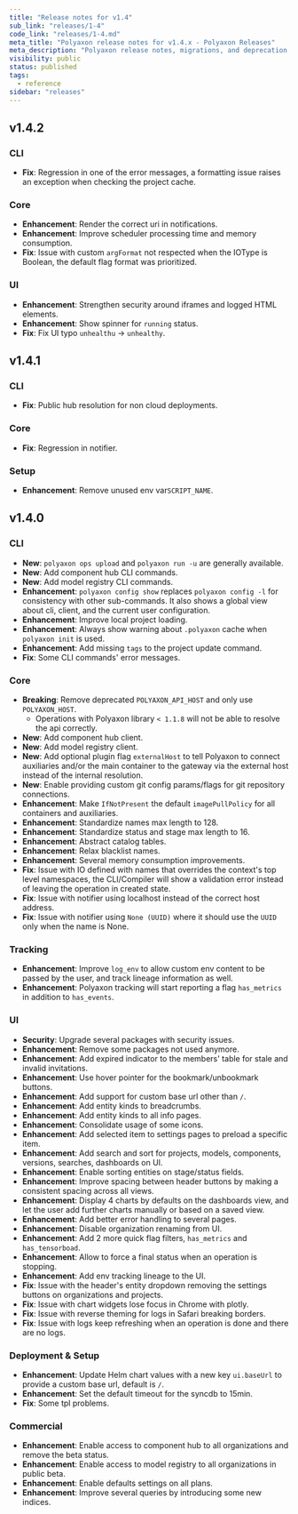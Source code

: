 ```yaml
---
title: "Release notes for v1.4"
sub_link: "releases/1-4"
code_link: "releases/1-4.md"
meta_title: "Polyaxon release notes for v1.4.x - Polyaxon Releases"
meta_description: "Polyaxon release notes, migrations, and deprecation notes for v1.4.x."
visibility: public
status: published
tags:
  - reference
sidebar: "releases"
---
```


## v1.4.2

### CLI

 * **Fix**: Regression in one of the error messages, a formatting issue raises an exception when checking the project cache.

### Core

 * **Enhancement**: Render the correct uri in notifications.
 * **Enhancement**: Improve scheduler processing time and memory consumption.
 * **Fix**: Issue with custom `argFormat` not respected when the IOType is Boolean, the default flag format was prioritized. 

### UI

 * **Enhancement**: Strengthen security around iframes and logged HTML elements.
 * **Enhancement**: Show spinner for `running` status.
 * **Fix**: Fix UI typo `unhealthu` -> `unhealthy`.

## v1.4.1

### CLI

 * **Fix**: Public hub resolution for non cloud deployments.

### Core

 * **Fix**: Regression in notifier.

### Setup

 * **Enhancement**: Remove unused env var`SCRIPT_NAME`.

## v1.4.0

### CLI

 * **New**: `polyaxon ops upload` and `polyaxon run -u` are generally available.
 * **New**: Add component hub CLI commands.
 * **New**: Add model registry CLI commands.
 * **Enhancement**: `polyaxon config show` replaces `polyaxon config -l` for consistency with other sub-commands. 
    It also shows a global view about cli, client, and the current user configuration.
 * **Enhancement**: Improve local project loading.
 * **Enhancement**: Always show warning about `.polyaxon` cache when `polyaxon init` is used.
 * **Enhancement**: Add missing `tags` to the project update command.
 * **Fix**: Some CLI commands' error messages.

### Core

 * **Breaking**: Remove deprecated `POLYAXON_API_HOST` and only use `POLYAXON_HOST`.
   * Operations with Polyaxon library `< 1.1.8` will not be able to resolve the api correctly.
 * **New**: Add component hub client.
 * **New**: Add model registry client.
 * **New**: Add optional plugin flag `externalHost` to tell Polyaxon to connect auxiliaries and/or the main container to the gateway via the external host instead of the internal resolution.
 * **New**: Enable providing custom git config params/flags for git repository connections.
 * **Enhancement**: Make `IfNotPresent` the default `imagePullPolicy` for all containers and auxiliaries.
 * **Enhancement**: Standardize names max length to 128.
 * **Enhancement**: Standardize status and stage max length to 16.
 * **Enhancement**: Abstract catalog tables.
 * **Enhancement**: Relax blacklist names.
 * **Enhancement**: Several memory consumption improvements.
 * **Fix**: Issue with IO defined with names that overrides the context's top level namespaces, the CLI/Compiler will show a validation error instead of leaving the operation in created state.
 * **Fix**: Issue with notifier using localhost instead of the correct host address.
 * **Fix**: Issue with notifier using `None (UUID)` where it should use the `UUID` only when the name is None.

### Tracking

 * **Enhancement**: Improve `log_env` to allow custom env content to be passed by the user, and track lineage information as well. 
 * **Enhancement**: Polyaxon tracking will start reporting a flag `has_metrics` in addition to `has_events`.

### UI

 * **Security**: Upgrade several packages with security issues.
 * **Enhancement**: Remove some packages not used anymore.
 * **Enhancement**: Add expired indicator to the members' table for stale and invalid invitations.
 * **Enhancement**: Use hover pointer for the bookmark/unbookmark buttons.
 * **Enhancement**: Add support for custom base url other than `/`.
 * **Enhancement**: Add entity kinds to breadcrumbs.
 * **Enhancement**: Add entity kinds to all info pages.
 * **Enhancement**: Consolidate usage of some icons.
 * **Enhancement**: Add selected item to settings pages to preload a specific item.
 * **Enhancement**: Add search and sort for projects, models, components, versions, searches, dashboards on UI.
 * **Enhancement**: Enable sorting entities on stage/status fields.
 * **Enhancement**: Improve spacing between header buttons by making a consistent spacing across all views.
 * **Enhancement**: Display 4 charts by defaults on the dashboards view, and let the user add further charts manually or based on a saved view.
 * **Enhancement**: Add better error handling to several pages.
 * **Enhancement**: Disable organization renaming from UI.
 * **Enhancement**: Add 2 more quick flag filters, `has_metrics` and `has_tensorboad`.
 * **Enhancement**: Allow to force a final status when an operation is stopping.
 * **Enhancement**: Add env tracking lineage to the UI. 
 * **Fix**: Issue with the header's entity dropdown removing the settings buttons on organizations and projects.
 * **Fix**: Issue with chart widgets lose focus in Chrome with plotly.
 * **Fix**: Issue with reverse theming for logs in Safari breaking borders.
 * **Fix**: Issue with logs keep refreshing when an operation is done and there are no logs.

### Deployment & Setup

 * **Enhancement**: Update Helm chart values with a new key `ui.baseUrl` to provide a custom base url, default is `/`.
 * **Enhancement**: Set the default timeout for the syncdb to 15min.
 * **Fix**: Some tpl problems.

### Commercial

 * **Enhancement**: Enable access to component hub to all organizations and remove the beta status.
 * **Enhancement**: Enable access to model registry to all organizations in public beta.
 * **Enhancement**: Enable defaults settings on all plans.
 * **Enhancement**: Improve several queries by introducing some new indices.
